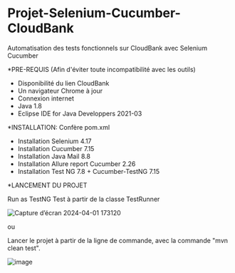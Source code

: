 # Projet-Selenium-Cucumber-CloudBank
Automatisation des tests fonctionnels sur CloudBank avec Selenium Cucumber

*PRE-REQUIS (Afin d'éviter toute incompatibilité avec les outils)

- Disponibilité du lien CloudBank
- Un navigateur Chrome à jour
- Connexion internet
- Java 1.8
- Eclipse IDE for Java Developpers 2021-03

  
*INSTALLATION: Confère pom.xml

- Installation Selenium 4.17
- Installation Cucumber 7.15
- Installation Java Mail 8.8
- Installation Allure report Cucumber 2.26
- Installation Test NG 7.8 + Cucumber-TestNG 7.15


*LANCEMENT DU PROJET

Run as TestNG Test à partir de la classe TestRunner 

![Capture d’écran 2024-04-01 173120](https://github.com/AMaeva-K/Projet-Selenium-Cucumber-CloudBank/assets/114911621/d23fce1c-5038-4aaf-b8d3-f37b335397a3)

ou 


Lancer le projet à partir de la ligne de commande, avec la commande "mvn clean test".

![image](https://github.com/AMaeva-K/Projet-Selenium-Cucumber-CloudBank/assets/114911621/b847556b-9da6-4121-ba34-d754175e3dab)
